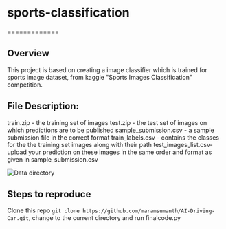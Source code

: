 # sports-classification

=============
      
## Overview

   This project is based on creating a image classifier which is trained for sports image dataset, from kaggle  "Sports Images Classification" competition. 
 ## File Description:
train.zip - the training set of images
test.zip - the test set of images on which predictions are to be published
sample_submission.csv - a sample submission file in the correct format
train_labels.csv - contains the classes for the the training set images along with their path
test_images_list.csv-upload your prediction on these images in the same order and format as given in sample_submission.csv

![Data directory](https://drive.google.com/file/d/1VFQ7L5JMHxDCed9hu-AY2JHJk_niSAd1/view?usp=sharing)
   
## Steps to reproduce
   Clone this repo ```git clone https://github.com/maramsumanth/AI-Driving-Car.git```, change to the current directory and run finalcode.py
